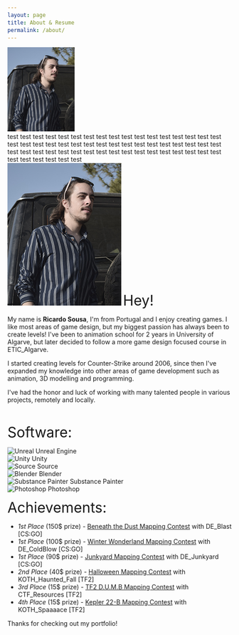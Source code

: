```yaml
---
layout: page
title: About & Resume
permalink: /about/
---
```

<div class="row">
  <div class="column">
    <img src="/images/portrait_final.jpg" alt="Me" style="width:30%">
  </div>
  <div class="column">
    test test test test test test test test test test test test test test test test test test test test test test test test test test test test test test test test test test test test test test test test test test test test test test test test test test test test test test test test test 
  </div>
</div>


<img src="/images/portrait_final.jpg" alt="Me">
<font size="6">Hey!</font> <p>My name is <b>Ricardo Sousa</b>, I'm from Portugal and I enjoy creating games. I like most areas of game design, but my biggest passion has always been to create levels! I've been to animation school for 2 years in University of Algarve, but later decided to follow a more game design focused course in ETIC_Algarve.</p>
<p>I started creating levels for Counter-Strike around 2006, since then I've expanded my knowledge into other areas of game development such as animation, 3D modelling and programming.</p>
<p>I've had the honor and luck of working with many talented people in various projects, remotely and locally.</p>
<br>

<font size="6">Software:</font>

<div class="row">
  <div class="column">
    <div><img src="{{ site.url }}/images/software/unreal.png" alt="Unreal"> Unreal Engine
  </div>
  <div class="column">
<img src="{{ site.url }}/images/software/unity.png" alt="Unity"> Unity
  </div>
  <div class="column">
<img src="{{ site.url }}/images/software/source.png" alt="Source"> Source
  </div>
  <div class="column">
<img src="{{ site.url }}/images/software/blender.png" alt="Blender"> Blender
  </div>
  <div class="column">
<img src="{{ site.url }}/images/software/substance_painter.png" alt="Substance Painter"> Substance Painter
  </div>
  <div class="column">
<img src="{{ site.url }}/images/software/photoshop.png" alt="Photoshop"> Photoshop</div>
  </div>
</div>
  
<font size="6">Achievements:</font>

- _1st Place_ (150$ prize) - <a href="http://gamebanana.com/contests/winners/69">Beneath the Dust Mapping Contest</a> with DE_Blast [CS:GO]
- _1st Place_ (100$ prize) - <a href="http://gamebanana.com/contests/winners/31">Winter Wonderland Mapping Contest</a> with DE_ColdBlow [CS:GO]
- _1st Place_ (90$ prize) - <a href="http://gamebanana.com/contests/winners/23">Junkyard Mapping Contest</a> with DE_Junkyard [CS:GO]
- _2nd Place_ (40$ prize) - <a href="http://gamebanana.com/contests/winners/8">Halloween Mapping Contest</a> with KOTH_Haunted_Fall [TF2]
- _3rd Place_ (15$ prize) - <a href="http://gamebanana.com/contests/winners/4">TF2 D.U.M.B Mapping Contest</a> with CTF_Resources [TF2]
- _4th Place_ (15$ prize) - <a href="http://gamebanana.com/contests/winners/16">Kepler 22-B Mapping Contest</a> with KOTH_Spaaaace [TF2]


Thanks for checking out my portfolio!
